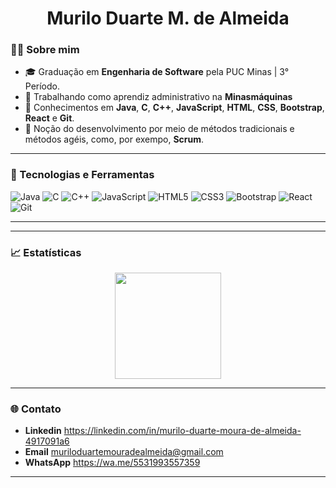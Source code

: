 <h1 align="center">Murilo Duarte M. de Almeida</h1>

### 👨‍💻 Sobre mim

- 🎓 Graduação em **Engenharia de Software** pela PUC Minas | 3° Período.
- 💼 Trabalhando como aprendiz administrativo na <b>Minasmáquinas</b>
- 🔧 Conhecimentos em **Java**, **C**, **C++**, **JavaScript**, **HTML**, **CSS**, **Bootstrap**, **React** e **Git**.
- 🧠 Noção do desenvolvimento por meio de métodos tradicionais e métodos agéis, como, por exempo, **Scrum**.

---

### 🚀 Tecnologias e Ferramentas

![Java](https://img.shields.io/badge/Java-ED8B00?style=for-the-badge&logo=java&logoColor=white)
![C](https://img.shields.io/badge/C-00599C?style=for-the-badge&logo=c&logoColor=white)
![C++](https://img.shields.io/badge/C++-00599C?style=for-the-badge&logo=c%2B%2B&logoColor=white)
![JavaScript](https://img.shields.io/badge/JavaScript-F7DF1E?style=for-the-badge&logo=javascript&logoColor=black)
![HTML5](https://img.shields.io/badge/HTML5-E34F26?style=for-the-badge&logo=html5&logoColor=white)
![CSS3](https://img.shields.io/badge/CSS3-1572B6?style=for-the-badge&logo=css3&logoColor=white)
![Bootstrap](https://img.shields.io/badge/Bootstrap-563D7C?style=for-the-badge&logo=bootstrap&logoColor=white)
![React](https://img.shields.io/badge/React-20232A?style=for-the-badge&logo=react&logoColor=61DAFB)
![Git](https://img.shields.io/badge/Git-F05032?style=for-the-badge&logo=git&logoColor=white)

---

---

### 📈 Estatísticas

<div align="center">
  <img height="170em" src="https://github-readme-stats.vercel.app/api?username=zayan44&show_icons=true&theme=tokyonight" />
</div>

---

### 🌐 Contato

- **Linkedin** https://linkedin.com/in/murilo-duarte-moura-de-almeida-4917091a6
- **Email** muriloduartemouradealmeida@gmail.com
- **WhatsApp** https://wa.me/5531993557359

---

